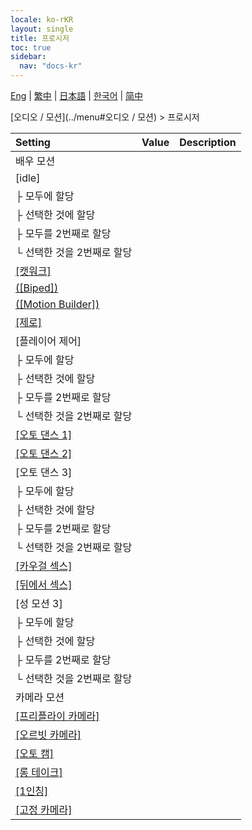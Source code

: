 ```yaml
---
locale: ko-rKR
layout: single
title: 프로시저
toc: true
sidebar:
  nav: "docs-kr"
---
```

[Eng](/dancexr/menu/2025.4/motion/procedural) | [繁中](/tw/dancexr/menu/2025.4/motion/procedural) | [日本語](/jp/dancexr/menu/2025.4/motion/procedural) | [한국어](/kr/dancexr/menu/2025.4/motion/procedural) | [简中](/zh/dancexr/menu/2025.4/motion/procedural)

[오디오 / 모션](../menu#오디오 / 모션) > 프로시저



| Setting | Value | Description |
| :--- | --- | :--- |
| 배우 모션 || 
| [idle] || 
| ├&nbsp;모두에 할당 || 
| ├&nbsp;선택한 것에 할당 || 
| ├&nbsp;모두를 2번째로 할당 || 
| └&nbsp;선택한 것을 2번째로 할당 || 
| [[캣워크]](catwalk) |
| [([Biped])](biped) |
| [([Motion Builder])](motion_builder) |
| [[제로]](zero) |
| [플레이어 제어] || 
| ├&nbsp;모두에 할당 || 
| ├&nbsp;선택한 것에 할당 || 
| ├&nbsp;모두를 2번째로 할당 || 
| └&nbsp;선택한 것을 2번째로 할당 || 
| [[오토 댄스 1]](auto_dance_1) |
| [[오토 댄스 2]](auto_dance_2) |
| [오토 댄스 3] || 
| ├&nbsp;모두에 할당 || 
| ├&nbsp;선택한 것에 할당 || 
| ├&nbsp;모두를 2번째로 할당 || 
| └&nbsp;선택한 것을 2번째로 할당 || 
| [[카우걸 섹스]](cowgirl_sex) |
| [[뒤에서 섹스]](sex_from_behind) |
| [성 모션 3] || 
| ├&nbsp;모두에 할당 || 
| ├&nbsp;선택한 것에 할당 || 
| ├&nbsp;모두를 2번째로 할당 || 
| └&nbsp;선택한 것을 2번째로 할당 || 
| 카메라 모션 || 
| [[프리플라이 카메라]](freefly_cam) |
| [[오르빗 카메라]](orbit_cam) |
| [[오토 캠]](auto_cam) |
| [[롱 테이크]](long_take) |
| [[1인칭]](first_person) |
| [[고정 카메라]](fixed_camera) |
